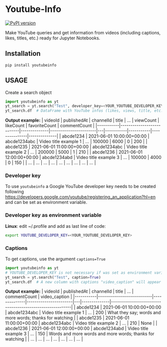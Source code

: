 # Youtube-Info

[![PyPI version](https://badge.fury.io/py/youtubeinfo.svg)](https://badge.fury.io/py/youtubeinfo)

Make YouTube queries and get information from videos (including captions, likes, titles, etc.) ready for Jupyter Notebooks.

## Installation

```shell
pip install youtubeinfo
```

## USAGE

Create a search object
```python
import youtubeinfo as yt
yt_search = yt.search("Test", developer_key=<YOUR_YOUTUBE_DEVELOPER_KEY>)
yt_search.df  # DataFrame with YouTube infos (likes, views, title, etc.)
```
__Output example:__
| videoId   | publishedAt               | channelId    | title                 | … | viewCount | likeCount | favoriteCount | commentCount |
|-----------|---------------------------|--------------|-----------------------|---|-----------|-----------|---------------|--------------|
| abcde1234 | 2021-06-01 10:00:00+00:00 | abcde1234abc | Video title example 1 | … | 100000    | 6000      | 0             | 200          |
| abcde1235 | 2021-06-01 11:00:00+00:00 | abcde1234abc | Video title example 2 | … | 200000    | 5000      | 1             | 210          |
| abcde1236 | 2021-06-01 12:00:00+00:00 | abcde1234abd | Video title example 3 | … | 100000    | 4000      | 0             | 150          |
| …         | …                         | …            | …                     | … | …         | …         | …             | …            |

### Developer key

To use ```youtubeinfo``` a Google YouTube developer key needs to be created following https://developers.google.com/youtube/registering_an_application?hl=en and can be set as environment variable.

### Developer key as environment variable

**Linux**: edit ~/.profile and add as last line of code:

```bash
export YOUTUBE_DEVELOPER_KEY=<YOUR_YOUTUBE_DEVELOPER_KEY>
```

### Captions

To get captions, use the argument ```captions=True```
```python
import youtubeinfo as yt
# YOUTUBE_DEVELOPER_KEY is not necessary if was set as environment variable
yt_search = yt.search("Test", caption=True)
yt_search.df  # A new column with captions "video_caption" will appear
```
__Output example:__
| videoId   | publishedAt               | channelId    | title                 | … | commentCount | video_caption                                            |
|-----------|---------------------------|--------------|-----------------------|---|--------------|----------------------------------------------------------|
| abcde1234 | 2021-06-01 10:00:00+00:00 | abcde1234abc | Video title example 1 | … | 200          | What they say; words and more words; thanks for watching |
| abcde1235 | 2021-06-01 11:00:00+00:00 | abcde1234abc | Video title example 2 | … | 210          | None                                                     |
| abcde1236 | 2021-06-01 12:00:00+00:00 | abcde1234abd | Video title example 3 | … | 150          | Words and more words and more words; thanks for watching |
| …         | …                         | …            | …                     | … | …            | …                                                        |
